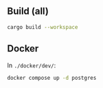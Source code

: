 ## Build (all)
```bash
cargo build --workspace
```

## Docker
In `./docker/dev/`:
```bash
docker compose up -d postgres
```
